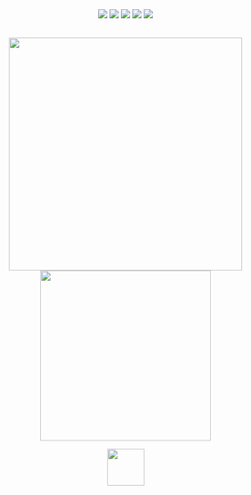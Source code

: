 
<!---
0xr2r is a ✨ special ✨ repository because its `README.md` (this file) appears on your GitHub profile.
You can click the Preview link to take a look at your changes.
--->



<div align="center">

  <img src = "https://img.shields.io/badge/shell_script-000000.svg?style=for-the-badge&logo=gnu-bash&logoColor=green1" >
  <img src = "https://img.shields.io/badge/python-000000?style=for-the-badge&logo=python&logoColor=ffff00" >
  <img src = "https://img.shields.io/badge/c++-000000.svg?style=for-the-badge&logo=c%2B%2B&logoColor=blue" >
  <img src = "https://img.shields.io/badge/go-000000.svg?style=for-the-badge&logo=go&logoColor=blue" >
  <img src = "https://img.shields.io/badge/markdown-000000.svg?style=for-the-badge&logo=markdown&logoColor=white" >

</div>

<br>

<p align = "center">
  
  <img src = "https://github-readme-stats.vercel.app/api?username=XTechnology-TR&show_icons=true&bg_color=000000&title_color=ff0000&text_color=ffffff&icon_color=ff0000&hide_border=true" width = 410>
  <img src = "https://github-readme-stats.vercel.app/api/top-langs/?username=XTechnology-TR&langs_count=10&bg_color=000000&title_color=ffffff&text_color=ffffff&icon_color=ff0000&compact&hide_border=true&layout=compact" width=300>

</p>

<div align="center">
  
  <a href = "https://xtechnology.co">
  <img src = "https://camo.githubusercontent.com/ffbf71edb9eb65671926a8cc42a5a740bf5b799a9b93699a3a0de76e1793a80b/68747470733a2f2f6d656469612e67697068792e636f6d2f6d656469612f54456e586b637348725034596564436868412f67697068792e676966" width=65> </a>

</div>
